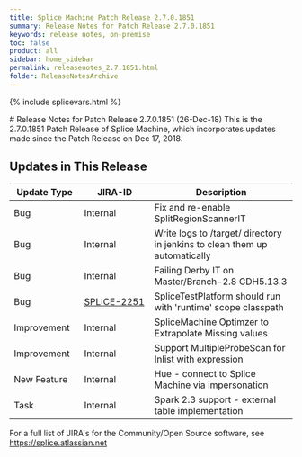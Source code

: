 ```yaml
---
title: Splice Machine Patch Release 2.7.0.1851
summary: Release Notes for Patch Release 2.7.0.1851
keywords: release notes, on-premise
toc: false
product: all
sidebar: home_sidebar
permalink: releasenotes_2.7.1851.html
folder: ReleaseNotesArchive
---
```

{% include splicevars.html %}
<section>
<div class="TopicContent" data-swiftype-index="true" markdown="1">
# Release Notes for Patch Release 2.7.0.1851 (26-Dec-18)
This is the 2.7.0.1851 Patch Release of Splice Machine, which incorporates updates made since the Patch Release on Dec 17, 2018.

## Updates in This Release
<table>
    <col width="125px" />
    <col width="125px" />
    <col />
    <thead>
        <tr>
            <th>Update Type</th>
            <th>JIRA-ID</th>
            <th>Description</th>
        </tr>
    </thead>
    <tbody>
        <tr>
            <td>Bug</td>
            <td>Internal</td>
            <td>Fix and re-enable SplitRegionScannerIT</td>
        </tr>
        <tr>
            <td>Bug</td>
            <td>Internal</td>
            <td>Write logs to /target/ directory in jenkins to clean them up automatically</td>
        </tr>
        <tr>
            <td>Bug</td>
            <td>Internal</td>
            <td>Failing Derby IT on Master/Branch-2.8 CDH5.13.3</td>
        </tr>
        <tr>
            <td>Bug</td>
            <td><a href="https://splice.atlassian.net/browse/SPLICE-2251" target="_blank">SPLICE-2251</a></td>
            <td>SpliceTestPlatform should run with 'runtime' scope classpath</td>
        </tr>
        <tr>
            <td>Improvement</td>
            <td>Internal</td>
            <td>SpliceMachine Optimzer to Extrapolate Missing values</td>
        </tr>
        <tr>
            <td>Improvement</td>
            <td>Internal</td>
            <td>Support MultipleProbeScan for Inlist with expression</td>
        </tr>
        <tr>
            <td>New Feature</td>
            <td>Internal</td>
            <td>Hue - connect to Splice Machine via impersonation</td>
        </tr>
        <tr>
            <td>Task</td>
            <td>Internal</td>
            <td>Spark 2.3 support - external table implementation</td>
        </tr>
    </tbody>
</table>

For a full list of JIRA's for the Community/Open Source software, see <https://splice.atlassian.net>

</div>
</section>
